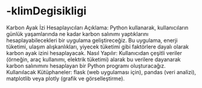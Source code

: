 # -klimDegisikligi
Karbon Ayak İzi Hesaplayıcıları
Açıklama: 
Python kullanarak, kullanıcıların günlük yaşamlarında ne kadar karbon salınımı yaptıklarını hesaplayabilecekleri bir uygulama geliştireceğiz. Bu uygulama, enerji tüketimi, ulaşım alışkanlıkları, yiyecek tüketimi gibi faktörlere dayalı olarak karbon ayak izini hesaplayacak.
Nasıl Yapılır: 
Kullanıcıdan çeşitli veriler (örneğin, araç kullanımı, elektrik tüketimi) alarak bu verilere dayanarak karbon salınımını hesaplayan bir Python programı oluşturacağız.
Kullanılacak Kütüphaneler: flask (web uygulaması için), pandas (veri analizi), matplotlib veya plotly (grafik ve görselleştirme).
